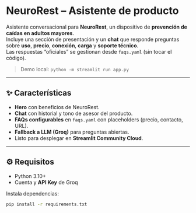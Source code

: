 # NeuroRest – Asistente de producto 

Asistente conversacional para **NeuroRest**, un dispositivo de **prevención de caídas en adultos mayores**.  
Incluye una sección de presentación y un **chat** que responde preguntas sobre **uso**, **precio**, **conexión**, **carga** y **soporte técnico**.  
Las respuestas “oficiales” se gestionan desde `faqs.yaml` (sin tocar el código).

> Demo local: `python -m streamlit run app.py`

---

## ✨ Características
- **Hero** con beneficios de NeuroRest.
- **Chat** con historial y tono de asesor del producto.
- **FAQs configurables** en `faqs.yaml` con placeholders (precio, contacto, URL).
- **Fallback a LLM (Groq)** para preguntas abiertas.
- Listo para desplegar en **Streamlit Community Cloud**.

---

## ⚙️ Requisitos
- Python 3.10+
- Cuenta y **API Key** de Groq

Instala dependencias:
```bash
pip install -r requirements.txt


